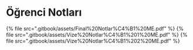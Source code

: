 # Öğrenci Notları

<!--Index-->

{% file src=".gitbook/assets/Final%20Notlar%C4%B1%20ME.pdf" %}
{% file src=".gitbook/assets/Vize%20Notlar%C4%B1%201%20ME.pdf" %}
{% file src=".gitbook/assets/Vize%20Notlar%C4%B1%202%20ME.pdf" %}

<!--Index-->
